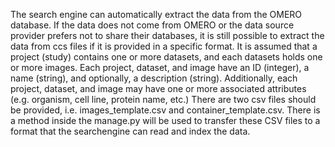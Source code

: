 The search engine can automatically extract the data from the OMERO database.
If the data does not come from OMERO or the data source provider prefers not to share their databases, it is still possible to extract the data from ccs files if it is provided in a specific format.
It is assumed that a project (study) contains one or more datasets, and each datasets holds one or more images. 
Each project, dataset, and image have an ID (integer), a name (string), and optionally, a description (string). 
Additionally, each project, dataset, and image may have one or more associated attributes (e.g. organism, cell line, protein name, etc.)
There are two csv files should be provided, i.e. images_template.csv and container_template.csv.
There is a method inside the manage.py will be used to transfer these CSV files to a format that the searchengine can read and index the data.
